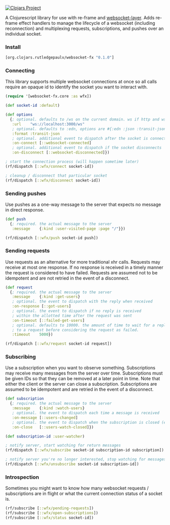 
[![Clojars Project](https://img.shields.io/clojars/v/org.clojars.rutledgepaulv/websocket-fx.svg)](https://clojars.org/org.clojars.rutledgepaulv/websocket-fx)

A Clojurescript library for use with re-frame and [websocket-layer](https://github.com/RutledgePaulV/websocket-layer). Adds
re-frame effect handlers to manage the lifecycle of a websocket (including reconnection) and multiplexing requests, 
subscriptions, and pushes over an individual socket.

### Install

```clojure
[org.clojars.rutledgepaulv/websocket-fx "0.1.0"]
```

### Connecting

This library supports multiple websocket connections at once so all calls
require an opaque id to identify the socket you want to interact with.

```clojure
(require '[websocket-fx.core :as wfx])

(def socket-id :default)

(def options 
  {; optional. defaults to /ws on the current domain. ws if http and wss if https
   :url    "ws://localhost:3000/ws"
   ; optional. defaults to :edn, options are #{:edn :json :transit-json}
   :format :transit-json
   ; optional. additional event to dispatch after the socket is connected
   :on-connect [::websocket-connected]
   ; optional. additional event to dispatch if the socket disconnects
   :on-disconnect [::websocket-disconnected]})

; start the connection process (will happen sometime later)
(rf/dispatch [::wfx/connect socket-id])

; cleanup / disconnect that particular socket
(rf/dispatch [::wfx/disconnect socket-id])
```

### Sending pushes

Use pushes as a one-way message to the server that expects no message
in direct response.

```clojure
(def push 
  {; required. the actual message to the server
   :message    {:kind :user-visited-page :page "/"}})

(rf/dispatch [::wfx/push socket-id push])
```


### Sending requests

Use requests as an alternative for more traditional xhr calls. Requests
may receive at most one response. If no response is received in a timely
manner the request is considered to have failed. Requests are assumed not
to be idempotent and are not retried in the event of a disconnect.

```clojure
(def request 
  {; required. the actual message to the server
   :message    {:kind :get-users} 
   ; optional. the event to dispatch with the reply when received
   :on-response [::got-users]
   ; optional. the event to dispatch if no reply is received 
   ; within the allotted time after the request was sent
   :on-timeout [::failed-get-users]
   ; optional. defaults to 10000. the amount of time to wait for a reply
   ; to a request before considering the request as failed.
   :timeout    5000})

(rf/dispatch [::wfx/request socket-id request])
```


### Subscribing

Use a subscription when you want to observe something. Subscriptions may receive many
messages from the server over time. Subscriptions must be given IDs so that they can
be removed at a later point in time. Note that either the client or the server can close
a subscription. Subscriptions are assumed to be idempotent and are retried in the event of
a disconnect.

```clojure
(def subscription 
  {; required. the actual message to the server
   :message    {:kind :watch-users} 
   ; optional. the event to dispatch each time a message is received
   :on-message [::users-changed]
   ; optional. the event to dispatch when the subscription is closed (either by server or client)
   :on-close   [::users-watch-closed]})

(def subscription-id :user-watcher)

; notify server, start watching for return messages
(rf/dispatch [::wfx/subscribe socket-id subscription-id subscription])

; notify server you're no longer interested, stop watching for messages
(rf/dispatch [::wfx/unsubscribe socket-id subscription-id])
```

### Introspection

Sometimes you might want to know how many websocket requests / subscriptions are in flight
or what the current connection status of a socket is.

```clojure
(rf/subscribe [::wfx/pending-requests])
(rf/subscribe [::wfx/open-subscriptions])
(rf/subscribe [::wfx/status socket-id])
```

